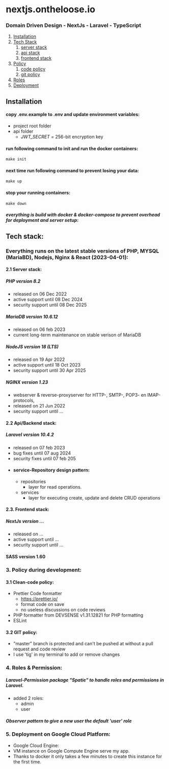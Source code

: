 # nextjs.ontheloose.io
### Domain Driven Design - NextJs - Laravel - TypeScript

1. [Installation](#installation)
2. [Tech Stack](#tech)
   1. [server stack](#server)
   2. [api stack](#api)
   3. [frontend stack](#frontend)
3. [Policy](#policy)
   1. [code policy](#code)
   2. [git policy](#git)
4. [Roles](#roles)
5. [Deployment](#deployment)

## Installation <a name="installation"></a>
#### copy .env.example to .env and update environment variables:

 - project root folder
 - api folder
	 - *JWT_SECRET* = 256-bit encryption key

#### run following command to init and run the docker containers:
```
make init
```
#### next time run following command to prevent losing your data:
```
make up
```
#### stop your running containers:
```
make down
```
##### everything is build with docker & docker-compose to prevent overhead for deployment and server setup:
   

## Tech stack:<a name="tech"></a>
 ### Everything runs on the latest stable versions of PHP, MYSQL (MariaBD), Nodejs, Nginx & React (2023-04-01):
#### 2.1 Server stack:<a name="server"></a>
##### PHP version 8.2   
 - released on 06 Dec 2022
 - active support until 08 Dec 2024
 - security support until 08 Dec 2025

##### MariaDB version 10.6.12 
 - released on 06 feb 2023
 - current long-term maintenance on stable verison of MariaDB

##### NodeJS version 18 (LTS) 
- released on 19 Apr 2022
- active support until 18 Oct 2023
- security support until 30 Apr 2025

##### NGINX version 1.23 
- webserver & reverse-proxyserver for HTTP-, SMTP-, POP3- en IMAP-protocols,
 - released on 21 Jun 2022
 - security support until ...

#### 2.2 Api/Backend stack:<a name="api"></a>
##### Laravel version 10.4.2
- released on 07 feb 2023
- bug fixes until 07 aug 2024
- security fixes until 07 feb 205
- #### service-Repository design pattern:      
	- repositories
		- layer for read operations.
    - services
	    - layer for executing create, update and delete CRUD operations

#### 2.3. Frontend stack:<a name="frontend"></a>
##### NextJs version ...
- released on ...
- active support until ...
- security support until ...

#### SASS version 1.60

### 3. Policy during development:<a name="policy"></a>
#### 3.1 Clean-code policy: <a name="code"></a>
- Prettier Code formatter
	- https://prettier.io/
    - format code on save
    - no useless discussions on code reviews     
- PHP formatter from DEVSENSE v1.31.12821 for PHP formatting
- ESLint
      
#### 3.2 GIT policy: <a name="git"></a>
- "master" branch is protected and can't be pushed at without a pull request and code review
- I use 'tig' in my terminal to add or remove changes

### 4. Roles & Permission: <a name="roles"></a>
##### Laravel-Permission package "Spatie" to handle roles and permissions in Laravel.
   - added 2 roles:
		- admin
       - user

##### Observer pattern to give a new user the default 'user' role

### 5. Deployment on Google Cloud Platform:<a name="policy"></a>
- Google Cloud Engine:
- VM instance on Google Compute Engine serve my app.
 - Thanks to docker it only takes a few minutes to create this instance for the first time.
  
